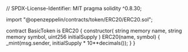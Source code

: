 // SPDX-License-Identifier: MIT
pragma solidity ^0.8.30;

import "@openzeppelin/contracts/token/ERC20/ERC20.sol";

contract BasicToken is ERC20 {
    constructor(
        string memory name,
        string memory symbol,
        uint256 initialSupply
    ) ERC20(name, symbol) {
        _mint(msg.sender, initialSupply * 10**decimals());
    }
}
